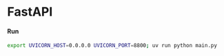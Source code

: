 # FastAPI

#### Run
```bash
export UVICORN_HOST=0.0.0.0 UVICORN_PORT=8800; uv run python main.py
```
